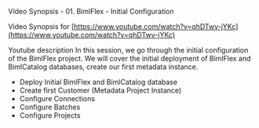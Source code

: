 Video Synopsis - 01. BimlFlex - Initial Configuration

Video Synopsis for
[https://www.youtube.com/watch?v=qhDTwv-jYKc](https://www.youtube.com/watch?v=qhDTwv-jYKc)

Youtube description
In this session, we go through the initial configuration of the BimlFlex project.  We will cover the initial deployment of BimlFlex and BimlCatalog databases, create our first metadata instance.


* Deploy Initial BimlFlex and BimlCatalog database
* Create first Customer (Metadata Project Instance)
* Configure Connections
* Configure Batches
* Configure Projects

